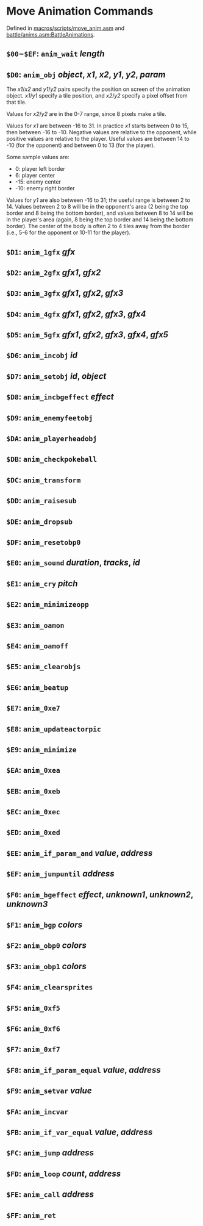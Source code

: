 # Move Animation Commands

Defined in [macros/scripts/move_anim.asm](/macros/scripts/move_anim.asm) and [battle/anims.asm:BattleAnimations](/battle/anims.asm).


## `$00`−`$EF`: `anim_wait` *length*

## `$D0`: `anim_obj` *object*, *x1*, *x2*, *y1*, *y2*, *param*

The *x1*/*x2* and *y1*/*y2* pairs specify the position on screen of the animation object.
*x1*/*y1* specify a tile position, and *x2*/*y2* specify a pixel offset from that tile. 

Values for *x2*/*y2* are in the 0-7 range, since 8 pixels make a tile.

Values for *x1* are between -16 to 31. In practice *x1* starts between 0 to 15, then between -16 to -10. Negative values are relative to the opponent, while positive values are relative to the player. Useful values are between 14 to -10 (for the opponent) and between 0 to 13 (for the player).

Some sample values are:

- 0: player left border
- 6: player center
- -15: enemy center
- -10: enemy right border

Values for *y1* are also between -16 to 31; the useful range is between 2 to 14.
Values between 2 to 8 will be in the opponent's area (2 being the top border and 8 being the
bottom border), and values between 8 to 14 will be in the player's area (again, 8 being the top border and 14 being the bottom border).
The center of the body is often 2 to 4 tiles away from the border (i.e., 5-6 for the opponent or 10-11 for the player).

## `$D1`: `anim_1gfx` *gfx*

## `$D2`: `anim_2gfx` *gfx1*, *gfx2*

## `$D3`: `anim_3gfx` *gfx1*, *gfx2*, *gfx3*

## `$D4`: `anim_4gfx` *gfx1*, *gfx2*, *gfx3*, *gfx4*

## `$D5`: `anim_5gfx` *gfx1*, *gfx2*, *gfx3*, *gfx4*, *gfx5*

## `$D6`: `anim_incobj` *id*

## `$D7`: `anim_setobj` *id*, *object*

## `$D8`: `anim_incbgeffect` *effect*

## `$D9`: `anim_enemyfeetobj`

## `$DA`: `anim_playerheadobj`

## `$DB`: `anim_checkpokeball`

## `$DC`: `anim_transform`

## `$DD`: `anim_raisesub`

## `$DE`: `anim_dropsub`

## `$DF`: `anim_resetobp0`

## `$E0`: `anim_sound` *duration*, *tracks*, *id*

## `$E1`: `anim_cry` *pitch*

## `$E2`: `anim_minimizeopp`

## `$E3`: `anim_oamon`

## `$E4`: `anim_oamoff`

## `$E5`: `anim_clearobjs`

## `$E6`: `anim_beatup`

## `$E7`: `anim_0xe7`

## `$E8`: `anim_updateactorpic`

## `$E9`: `anim_minimize`

## `$EA`: `anim_0xea`

## `$EB`: `anim_0xeb`

## `$EC`: `anim_0xec`

## `$ED`: `anim_0xed`

## `$EE`: `anim_if_param_and` *value*, *address*

## `$EF`: `anim_jumpuntil` *address*

## `$F0`: `anim_bgeffect` *effect*, *unknown1*, *unknown2*, *unknown3*

## `$F1`: `anim_bgp` *colors*

## `$F2`: `anim_obp0` *colors*

## `$F3`: `anim_obp1` *colors*

## `$F4`: `anim_clearsprites`

## `$F5`: `anim_0xf5`

## `$F6`: `anim_0xf6`

## `$F7`: `anim_0xf7`

## `$F8`: `anim_if_param_equal` *value*, *address*

## `$F9`: `anim_setvar` *value*

## `$FA`: `anim_incvar`

## `$FB`: `anim_if_var_equal` *value*, *address*

## `$FC`: `anim_jump` *address*

## `$FD`: `anim_loop` *count*, *address*

## `$FE`: `anim_call` *address*

## `$FF`: `anim_ret`
